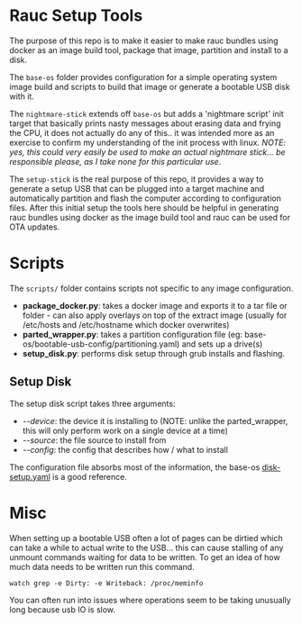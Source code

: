 # Rauc Setup Tools
The purpose of this repo is to make it easier to make rauc bundles using docker as an image build tool, package that image, partition and install to a disk.

The `base-os` folder provides configuration for a simple operating system image build and scripts to build that image or generate a bootable USB disk with it.

The `nightmare-stick` extends off `base-os` but adds a 'nightmare script' init target that basically prints nasty messages about erasing data and frying the CPU, it does not actually do any of this.. it was intended more as an exercise to confirm my understanding of the init process with linux. *NOTE: yes, this could very easily be used to make an actual nightmare stick... be responsible please, as I take none for this particular use*.

The `setup-stick` is the real purpose of this repo, it provides a way to generate a setup USB that can be plugged into a target machine and automatically partition and flash the computer according to configuration files. After this initial setup the tools here should be helpful in generating rauc bundles using docker as the image build tool and rauc can be used for OTA updates.

# Scripts
The `scripts/` folder contains scripts not specific to any image configuration.
- **package_docker.py**: takes a docker image and exports it to a tar file or folder - can also apply overlays on top of the extract image (usually for /etc/hosts and /etc/hostname which docker overwrites)
- **parted_wrapper.py**: takes a partition configuration file (eg: base-os/bootable-usb-config/partitioning.yaml) and sets up a drive(s)
- **setup_disk.py**: performs disk setup through grub installs and flashing.


## Setup Disk
The setup disk script takes three arguments:
- *--device*: the device it is installing to (NOTE: unlike the parted_wrapper, this will only perform work on a single device at a time)
- *--source*: the file source to install from
- *--config*: the config that describes how / what to install

The configuration file absorbs most of the information, the base-os [disk-setup.yaml](base-os/bootable-usb-config/disk-setup.yaml) is a good reference.


# Misc
When setting up a bootable USB often a lot of pages can be dirtied which can take a while to actual write to the USB... this can cause stalling of any unmount commands waiting for data to be written. To get an idea of how much data needs to be written run this command.
```
watch grep -e Dirty: -e Writeback: /proc/meminfo
```

You can often run into issues where operations seem to be taking unusually long because usb IO is slow.

